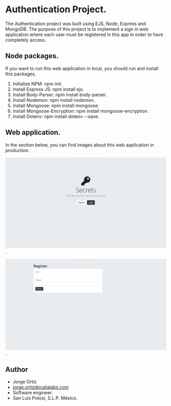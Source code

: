 # Authentication Project.

The Authentication project was built using EJS, Node, Express and MongoDB. The purpose of this project is to implement a sign in web application where each user must be registered in this app in order to have completely access.

## Node packages.

If you want to run this web application in local, you should run and install this packages.

1. Initialize NPM: npm init.
2. Install Express JS: npm install ejs.
3. Install Body-Parser: npm install body-parser.
4. Install Nodemon: npm install nodemon.
5. Install Mongoose: npm install mongoose.
6. Install Mongoose-Encryption: npm install mongoose-encryption.
7. Install Dotenv: npm install dotenv --save.

## Web application.

In the section below, you can find images about this web aaplication in production.

![](images/secrets_1.png).

![](images/secrets_2.png).

## Author

* Jorge Ortiz
* jorge.ortiz@icalialabs.com
* Software engineer.
* San Luis Potosí, S.L.P. México.
